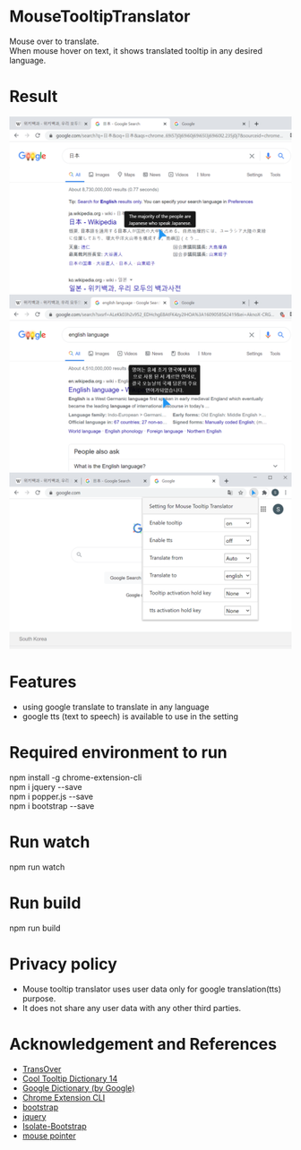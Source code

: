 # MouseTooltipTranslator   
Mouse over to translate.   
When mouse hover on text, it shows translated tooltip in any desired language.   

# Result   
![result](doc/screenshot_1.png)    
![result](doc/screenshot_2.png)     
![result](doc/screenshot_3.png)    

# Features   
- using google translate to translate in any language    
- google tts (text to speech) is available to use in the setting    

# Required environment to run    
npm install -g chrome-extension-cli      
npm i jquery --save   
npm i popper.js --save     
npm i bootstrap --save    


# Run watch   
npm run watch       

# Run build    
npm run build         

# Privacy policy
- Mouse tooltip translator uses user data only for google translation(tts) purpose.   
- It does not share any user data with any other third parties.   

# Acknowledgement and References  
- [TransOver](https://github.com/artemave/translate_onhover)    
- [Cool Tooltip Dictionary 14](https://github.com/yakolla/HoveringDictionary)    
- [Google Dictionary (by Google)](https://chrome.google.com/webstore/detail/google-dictionary-by-goog/mgijmajocgfcbeboacabfgobmjgjcoja?hl=en)   
- [Chrome Extension CLI](https://www.npmjs.com/package/chrome-extension-cli)    
- [bootstrap](https://www.npmjs.com/package/bootstrap)    
- [jquery](https://www.npmjs.com/package/jquery)    
- [Isolate-Bootstrap](https://github.com/cryptoapi/Isolate-Bootstrap-4.1-CSS-Themes)
- [mouse pointer](https://www.flaticon.com/free-icon/mouse-pointer_889858?term=mouse&page=1&position=34&related_item_id=889858)

